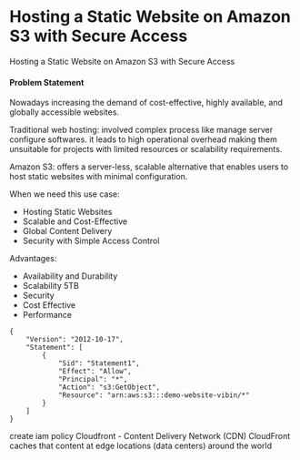 # Hosting a Static Website on Amazon S3 with Secure Access
Hosting a Static Website on Amazon S3 with Secure Access

#### Problem Statement
Nowadays increasing the demand of cost-effective, highly available, and globally accessible websites.  

Traditional web hosting: involved complex process like manage server configure softwares. it leads to high operational overhead making them unsuitable for projects with limited resources or scalability requirements.  

Amazon S3: offers a server-less, scalable alternative that enables users to host static websites with minimal configuration.  

When we need this use case:  
- Hosting Static Websites
- Scalable and Cost-Effective
- Global Content Delivery
- Security with Simple Access Control

Advantages:  
- Availability and Durability
- Scalability 5TB
- Security
- Cost Effective
- Performance


```
{
    "Version": "2012-10-17",
    "Statement": [
        {
            "Sid": "Statement1",
            "Effect": "Allow",
            "Principal": "*",
            "Action": "s3:GetObject",
            "Resource": "arn:aws:s3:::demo-website-vibin/*"
        }
    ]
}
```
create iam policy
Cloudfront - Content Delivery Network (CDN) 
CloudFront caches that content at edge locations (data centers) around the world

